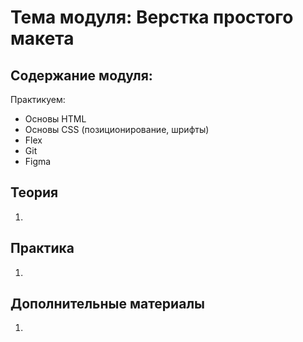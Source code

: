# Тема модуля: Верстка простого макета
## Содержание модуля:
Практикуем:
- Основы HTML
- Основы CSS (позиционирование, шрифты)
- Flex
- Git
- Figma

## Теория
1. 

## Практика 
1. 

## Дополнительные материалы
1. 

